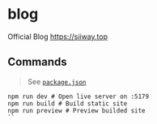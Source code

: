 # blog

Official Blog https://siiway.top

## Commands

> See [`package.json`](./package.json)

```shell
npm run dev # Open live server on :5179
npm run build # Build static site
npm run preview # Preview builded site
``